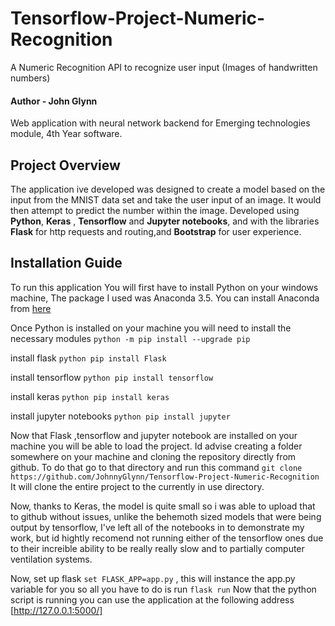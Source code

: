 # Tensorflow-Project-Numeric-Recognition
A Numeric Recognition API to recognize user input (Images of handwritten numbers)

#### Author - John Glynn
Web application with neural network backend for Emerging technologies module, 4th Year software. 

## Project Overview
The application ive developed was designed to create a model based on the input from the MNIST data set and take the user input of an image. It would then attempt to predict the number within the image.
Developed using **Python**, **Keras** , **Tensorflow** and **Jupyter notebooks**, and with the libraries **Flask** for http requests and routing,and **Bootstrap** for user experience.

## Installation Guide
To run this application You will first have to install Python on your windows machine, The package I used was Anaconda 3.5.
You can install Anaconda from [here](https://www.continuum.io/downloads)

Once Python is installed on your machine you will need to install the necessary modules
`
python -m pip install --upgrade pip
`

install flask
`
python pip install Flask
`

install tensorflow
`
python pip install tensorflow
`

install keras
`
python pip install keras
`


install jupyter notebooks
`
python pip install jupyter
`


Now that Flask ,tensorflow and jupyter notebook are installed on your machine you will be able to load the project.
Id advise creating a folder somewhere on your machine and cloning the repository directly from github.
To do that go to that directory
and run this command
`
git clone https://github.com/JohnnyGlynn/Tensorflow-Project-Numeric-Recognition
`
It will clone the entire project to the currently in use directory.

Now, thanks to Keras, the model is quite small so i was able to upload that to github without issues, unlike the behemoth sized models that were being output by tensorflow, I've left all of the notebooks in to demonstrate my work, but id hightly recomend not running either of the tensorflow ones due to their increible ability to be really really slow and to partially computer ventilation systems.


Now, set up flask
`
set FLASK_APP=app.py
`
, this will instance the app.py variable for you so all you have to do is run
`
flask run
`
Now that the python script is running you can use the application at the following address [http://127.0.0.1:5000/]
